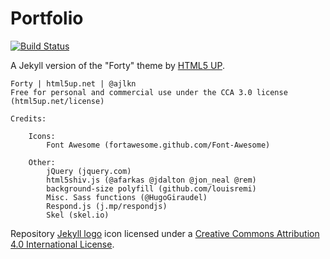 # Portfolio
[![Build Status](https://travis-ci.org/FeralGroundhog/portfolio.svg?branch=release)](https://travis-ci.org/FeralGroundhog/portfolio)



A Jekyll version of the "Forty" theme by [HTML5 UP](https://html5up.net/).  
```
Forty | html5up.net | @ajlkn
Free for personal and commercial use under the CCA 3.0 license (html5up.net/license)

Credits:

	Icons:
		Font Awesome (fortawesome.github.com/Font-Awesome)

	Other:
		jQuery (jquery.com)
		html5shiv.js (@afarkas @jdalton @jon_neal @rem)
		background-size polyfill (github.com/louisremi)
		Misc. Sass functions (@HugoGiraudel)
		Respond.js (j.mp/respondjs)
		Skel (skel.io)
```

Repository [Jekyll logo](https://github.com/jekyll/brand) icon licensed under a [Creative Commons Attribution 4.0 International License](http://choosealicense.com/licenses/cc-by-4.0/).
